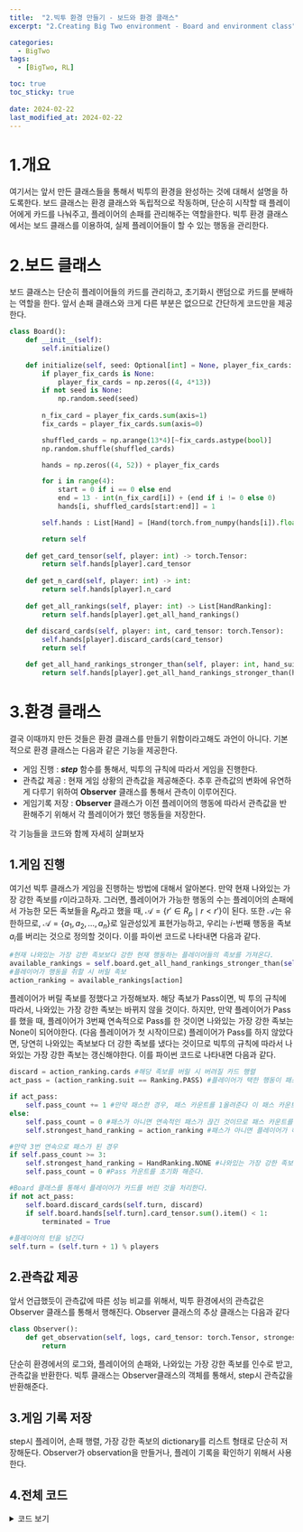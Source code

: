 ```yaml
---
title:  "2.빅투 환경 만들기 - 보드와 환경 클래스"
excerpt: "2.Creating Big Two environment - Board and environment class"

categories:
  - BigTwo
tags:
  - [BigTwo, RL]

toc: true
toc_sticky: true
 
date: 2024-02-22
last_modified_at: 2024-02-22
---
```


# 1.개요
여기서는 앞서 만든 클래스들을 통해서 빅투의 환경을 완성하는 것에 대해서 설명을 하도록한다. 보드 클래스는 환경 클래스와 독립적으로 작동하며, 단순히 시작할 때 플레이어에게 카드를 나눠주고, 플레이어의 손패를 관리해주는 역할을한다. 빅투 환경 클래스에서는 보드 클래스를 이용하여, 실제 플레이어들이 할 수 있는 행동을 관리한다.

# 2.보드 클래스
보드 클래스는 단순히 플레이어들의 카드를 관리하고, 초기화시 랜덤으로 카드를 분배하는 역할을 한다. 앞서 손패 클래스와 크게 다른 부분은 없으므로 간단하게 코드만을 제공한다.

```python
class Board():
    def __init__(self):
        self.initialize()
    
    def initialize(self, seed: Optional[int] = None, player_fix_cards: Optional[np.ndarray] = None):
        if player_fix_cards is None:
            player_fix_cards = np.zeros((4, 4*13))
        if not seed is None:
            np.random.seed(seed)
        
        n_fix_card = player_fix_cards.sum(axis=1)
        fix_cards = player_fix_cards.sum(axis=0)

        shuffled_cards = np.arange(13*4)[~fix_cards.astype(bool)]
        np.random.shuffle(shuffled_cards)

        hands = np.zeros((4, 52)) + player_fix_cards

        for i in range(4):
            start = 0 if i == 0 else end
            end = 13 - int(n_fix_card[i]) + (end if i != 0 else 0)
            hands[i, shuffled_cards[start:end]] = 1

        self.hands : List[Hand] = [Hand(torch.from_numpy(hands[i]).float().view(1, 4, 13)) for i in range(players)]

        return self
    
    def get_card_tensor(self, player: int) -> torch.Tensor:
        return self.hands[player].card_tensor
    
    def get_n_card(self, player: int) -> int:
        return self.hands[player].n_card
    
    def get_all_rankings(self, player: int) -> List[HandRanking]:
        return self.hands[player].get_all_hand_rankings()
    
    def discard_cards(self, player: int, card_tensor: torch.Tensor):
        self.hands[player].discard_cards(card_tensor)
        return self

    def get_all_hand_rankings_stronger_than(self, player: int, hand_suit: HandRanking) -> List[HandRanking]:
        return self.hands[player].get_all_hand_rankings_stronger_than(hand_suit)

```

# 3.환경 클래스
결국 이때까지 만든 것들은 환경 클래스를 만들기 위함이라고해도 과언이 아니다. 기본적으로 환경 클래스는 다음과 같은 기능을 제공한다.

- 게임 진행 : ***step*** 함수를 통해서, 빅투의 규칙에 따라서 게임을 진행한다.
- 관측값 제공 : 현재 게임 상황의 관측값을 제공해준다. 추후 관측값의 변화에 유연하게 다루기 위하여 **Observer** 클래스를 통해서 관측이 이루어진다. 
- 게임기록 저장 : **Observer** 클래스가 이전 플레이어의 행동에 따라서 관측값을 반환해주기 위해서 각 플레이어가 했던 행동들을 저장한다.

각 기능들을 코드와 함께 자세히 살펴보자

## 1.게임 진행
여기선 빅투 클래스가 게임을 진행하는 방법에 대해서 알아본다. 만약 현재 나와있는 가장 강한 족보를 $r$이라고하자. 그러면, 플레이어가 가능한 행동의 수는 플레이어의 손패에서 가능한 모든 족보들을 $R_p$라고 했을 때, $\mathcal{A} = \{r' \in R_p \mid r < r'\}$이 된다. 또한 $\mathcal{A}$는 유한하므로, $\mathcal{A} = \{a_1, a_2, \dots, a_n\}$로 일관성있게 표현가능하고, 우리는 $i$-번째 행동을 족보 $a_i$를 버리는 것으로 정의할 것이다. 이를 파이썬 코드로 나타내면 다음과 같다.

```python
#현재 나와있는 가장 강한 족보보다 강한 현재 행동하는 플레이어들의 족보를 가져온다.
available_rankings = self.board.get_all_hand_rankings_stronger_than(self.turn, self.strongest_hand_ranking) 
#플레이어가 행동을 취할 시 버릴 족보
action_ranking = available_rankings[action] 
```

플레이어가 버릴 족보를 정했다고 가정해보자. 해당 족보가 Pass이면, 빅 투의 규칙에 따라서, 나와있는 가장 강한 족보는 바뀌지 않을 것이다. 하지만, 만약 플레이어가 Pass를 했을 때, 플레이어가 3번째 연속적으로 Pass를 한 것이면 나와있는 가장 강한 족보는 None이 되어야한다. (다음 플레이어가 첫 시작이므로) 플레이어가 Pass를 하지 않았다면, 당연히 나와있는 족보보다 더 강한 족보를 냈다는 것이므로 빅투의 규칙에 따라서 나와있는 가장 강한 족보는 갱신해야한다. 이를 파이썬 코드로 나타내면 다음과 같다.

```python
discard = action_ranking.cards #해당 족보를 버릴 시 버려질 카드 행렬
act_pass = (action_ranking.suit == Ranking.PASS) #플레이어가 택한 행동이 패스인가?

if act_pass:
    self.pass_count += 1 #만약 패스한 경우, 패스 카운트를 1올려준다 이 패스 카운트가 3이되면, 한 플레이어를 제외하고 나머지 모든 플레이어가 연속적으로 패스했다는 것이다.
else:
    self.pass_count = 0 #패스가 아니면 연속적인 패스가 끊긴 것이므로 패스 카운트를 초기화해준다.
    self.strongest_hand_ranking = action_ranking #패스가 아니면 플레이어가 해당 족보를 버렸다는 것이므로, 현재 나와있는 가장 강한 족보보다 강한 족보를 버린 것이다. 따라서 나와있는 가장 강한 족보를 플레이어가 택한 족보로 변경한다.

#만약 3번 연속으로 패스가 된 경우
if self.pass_count >= 3:
    self.strongest_hand_ranking = HandRanking.NONE #나와있는 가장 강한 족보는 None이 된다.
    self.pass_count = 0 #Pass 카운트를 초기화 해준다.

#Board 클래스를 통해서 플레이어가 카드를 버린 것을 처리한다.
if not act_pass:
    self.board.discard_cards(self.turn, discard)
    if self.board.hands[self.turn].card_tensor.sum().item() < 1:
        terminated = True
    
#플레이어의 턴을 넘긴다
self.turn = (self.turn + 1) % players
```

## 2.관측값 제공
앞서 언급했듯이 관측값에 따른 성능 비교를 위해서, 빅투 환경에서의 관측값은 Observer 클래스를 통해서 행해진다. Observer 클래스의 추상 클래스는 다음과 같다
```python
class Observer():
    def get_observation(self, logs, card_tensor: torch.Tensor, strongest_ranking: HandRanking) -> torch.Tensor:
        return 
```

단순히 환경에서의 로그와, 플레이어의 손패와, 나와있는 가장 강한 족보를 인수로 받고, 관측값을 반환한다. 빅투 클래스는 Observer클래스의 객체를 통해서, step시 관측값을 반환해준다.

## 3.게임 기록 저장
step시 플레이어, 손패 행렬, 가장 강한 족보의 dictionary를 리스트 형태로 단순히 저장해둔다. Observer가 observation을 만들거나, 플레이 기록을 확인하기 위해서 사용한다.

## 4.전체 코드
<details>
<summary>코드 보기</summary>

```python

class Big2Env():
    def __init__(self, observer: Observer, render = False):
        self.board: Board = Board()
        self.logs = []
        self.observer = observer
        self.strongest_hand_ranking: HandRanking
        self.pass_count = 0

    def reset(self, seed: Optional[int] = None, player_fix_cards: Optional[np.ndarray] = None):
        if player_fix_cards is None:
            player_fix_cards = np.zeros((4, 4*13))
        self.board.initialize(seed, player_fix_cards)

        #find the player who discards cards at first
        for i in range(players):
            if self.board.hands[i].card_tensor[0][sn_index('diamond' , '3')].item() > 0:
                self.turn = i
                break
        
        self.pass_count = 0
        self.strongest_hand_ranking = HandRanking.NONE
        self.logs = []
        for i in range(4):
            self.append_log(
                player = (self.turn + i)  % players,
                card_tensor = self.board.hands[(self.turn + i) % players].card_tensor,
                discard = torch.zeros(1, 4, 13),
                act_pass = False,
                strongest_ranking = HandRanking.NONE
            )
        observation = self.observer.get_observation(self.logs, self.board.hands[self.turn])
        

        return observation, {}
    
    def step(self, action: int):
        
        available_rankings = self.board.get_all_hand_rankings_stronger_than(self.turn, self.strongest_hand_ranking)
        action_ranking = available_rankings[action]

        discard = action_ranking.card_tensor
        act_pass = (action_ranking.ranking == Ranking.PASS)

        if act_pass:
            self.pass_count += 1
        else:
            self.pass_count = 0
            self.strongest_hand_ranking = action_ranking
        
        self.append_log(
            player = self.turn, 
            card_tensor = self.board.get_card_tensor(self.turn),
            discard = discard, 
            act_pass = act_pass, 
            strongest_ranking = self.strongest_hand_ranking
        )

        terminated = False
        info = {}
        reward = discard.sum().item() / 5.0
        truncated = False
        next_observation = None

        #if passed 3 times in a row
        if self.pass_count >= 3:
            self.strongest_hand_ranking = HandRanking.NONE
            self.pass_count = 0

        #discard
        if not act_pass:
            self.board.discard_cards(self.turn, discard)
            if self.board.get_n_card(self.turn) < 1:
                terminated = True
        
        #turn next player
        self.turn = (self.turn + 1) % players
        next_observation = self.observer.get_observation(
            logs = self.logs, 
            player_hand = self.board.hands[self.turn], 
        )
        
        return next_observation, reward, terminated, truncated, info
    

    def append_log(self, player, card_tensor, discard, act_pass, strongest_ranking):
        self.logs.append({'player':player, 'card_tensor':card_tensor, 'discard':discard, 'pass':act_pass, 'strongest_ranking':strongest_ranking})

        return self
    
    def hand_to_str(self, card_tensor: torch.Tensor):
        shape = ['D', 'C', 'H', 'S']
        result = ''
        for i in range(4):
            numbers = [str(i.item()) for i in torch.where(card_tensor[0][i] > 0)[0] + 2]
            if len(numbers) > 0:
                result += shape[i]
            for n in numbers:
                result += n + ' '
        return result
        
    
```

</details>
</br>